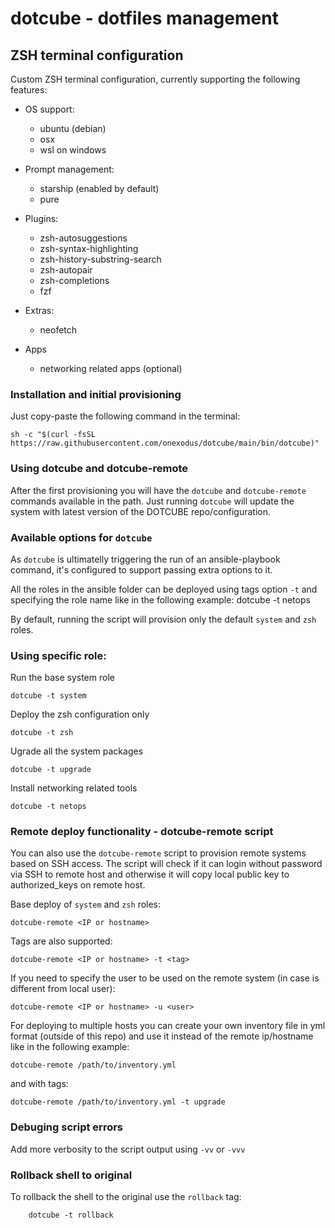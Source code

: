 # dotcube - dotfiles management
## ZSH terminal configuration

Custom ZSH terminal configuration, currently supporting the following features:

- OS support:
  - ubuntu (debian)
  - osx
  - wsl on windows

- Prompt management:
  - starship (enabled by default)
  - pure

- Plugins:
  - zsh-autosuggestions
  - zsh-syntax-highlighting
  - zsh-history-substring-search
  - zsh-autopair
  - zsh-completions
  - fzf

- Extras:
  - neofetch

- Apps
  - networking related apps (optional)



### Installation and initial provisioning
Just copy-paste the following command in the terminal:

    sh -c "$(curl -fsSL https://raw.githubusercontent.com/onexodus/dotcube/main/bin/dotcube)"



### Using dotcube and dotcube-remote
After the first provisioning you will have the `dotcube` and `dotcube-remote` commands available in the path.
Just running `dotcube` will update the system with latest version of the DOTCUBE repo/configuration.



### Available options for `dotcube`
As `dotcube` is ultimatelly triggering the run of an ansible-playbook command, it's configured to support passing extra options to it.

All the roles in the ansible folder can be deployed using tags option `-t` and specifying the role name like in the following example:
    dotcube -t netops

By default, running the script will provision only the default `system` and `zsh` roles.



### Using specific role:
Run the base system role

    dotcube -t system

Deploy the zsh configuration only

    dotcube -t zsh

Ugrade all the system packages

    dotcube -t upgrade

Install networking related tools

    dotcube -t netops


### Remote deploy functionality - dotcube-remote script
You can also use the `dotcube-remote` script to provision remote systems based on SSH access.
The script will check if it can login without password via SSH to remote host and otherwise it will copy local public key to authorized_keys on remote host.

Base deploy of `system` and `zsh` roles:

    dotcube-remote <IP or hostname>

Tags are also supported:

    dotcube-remote <IP or hostname> -t <tag>

If you need to specify the user to be used on the remote system (in case is different from local user):

    dotcube-remote <IP or hostname> -u <user>

For deploying to multiple hosts you can create your own inventory file in yml format (outside of this repo) and use it instead of the remote ip/hostname like in the following example:

    dotcube-remote /path/to/inventory.yml

and with tags:

    dotcube-remote /path/to/inventory.yml -t upgrade



### Debuging script errors

Add more verbosity to the script output using `-vv` or `-vvv`



### Rollback shell to original

To rollback the shell to the original use the `rollback` tag:

        dotcube -t rollback

